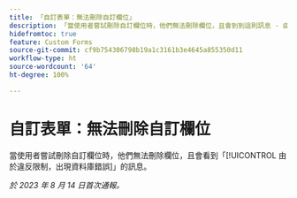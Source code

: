 ```yaml
---
title: 「自訂表單：無法刪除自訂欄位」
description: 「當使用者嘗試刪除自訂欄位時，他們無法刪除欄位，且會到到這則訊息 - 由於違反限制，出現資料庫錯誤。」
hidefromtoc: true
feature: Custom Forms
source-git-commit: cf9b754306798b19a1c3161b3e4645a855350d11
workflow-type: ht
source-wordcount: '64'
ht-degree: 100%

---
```



# 自訂表單：無法刪除自訂欄位

當使用者嘗試刪除自訂欄位時，他們無法刪除欄位，且會看到「[!UICONTROL 由於違反限制，出現資料庫錯誤]」的訊息。

_於 2023 年 8 月 14 日首次通報。_

